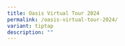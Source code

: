 ```yaml
---
title: Oasis Virtual Tour 2024
permalink: /oasis-virtual-tour-2024/
variant: tiptap
description: ""
---
```

